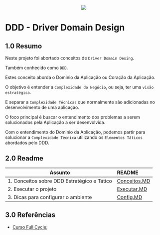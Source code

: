 <p align="center">
<img src="https://img.shields.io/badge/status-Em Desenvolvimento-green"/>
</p>   

# DDD - Driver Domain Design

## 1.0 Resumo

Neste projeto foi abortado conceitos de `Driver Domain Desing`.

Também conhecido como `DDD`.

Estes conceito aborda o Dominio da Aplicação ou Coração da Aplicação.

O objetivo é entender a `Complexidade do Negócio`, ou seja, ter uma `visão estratégica`.

E separar a `Complexidade Técnicas` que normalmente são adicionadas no desenvolvimento de uma aplicaçao.

O foco principal é buscar o entendimento dos problemas a serem solucionados pela Aplicação a ser desenvolvida.

Com o entendimento do Dominio da Aplicação, podemos partir para solucionar a `Complexidade Técnica` utilizando os `Elementos Táticos` abordados pelo DDD.


## 2.0 Readme

|  Assunto                                     | README                                              |
| -------------------------------------------- |:----------------------------------------------------|
| 1. Conceitos sobre DDD Estratégico e Tático  | [Conceitos.MD](/readme/CONCEITOS.MD)                |
| 2. Executar o projeto                        | [Executar.MD](/readme/EXECUTAR.MD)                  |
| 3. Dicas para configurar o ambiente          | [Config.MD](/readme/CONFIG.MD)                      |                             


## 3.0 Referências

- [Curso Full Cycle](https://fullcycle.com.br/);